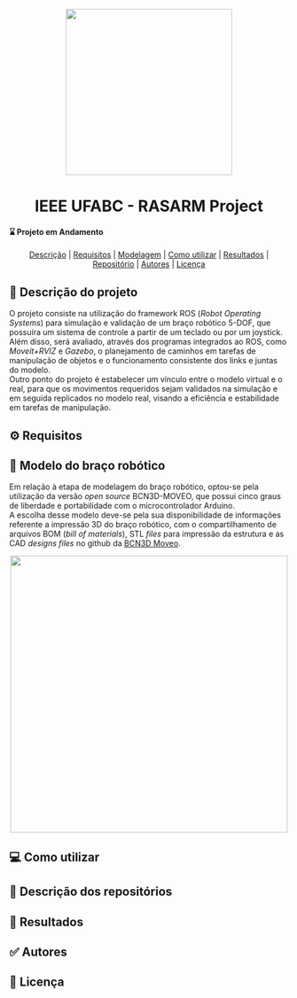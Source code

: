 <p align="center">
    <img width="300" src="https://drive.google.com/uc?export=view&id=1qfL4MxJq_13R_kNgUIDR8ItDM3QRHH2J"/>
</p>

<h1 align="center">IEEE UFABC - RASARM Project</h1>

<h4>⌛ <b>Projeto em Andamento</b></h4>

<p align="center">
    <a href="#-descrição-do-projeto">Descrição</a> |    
    <a href="#-requisitos">Requisitos</a> |
    <a href="#-modelo-do-braço-robótico">Modelagem</a> |
    <a href="#-como-utilizar">Como utilizar</a> |
    <a href="#-resultados">Resultados</a> |
    <a href="#-descrição-dos-repositorios">Repositório</a> |
    <a href="#-autores">Autores</a> |
    <a href="#-licença">Licença</a>
</p>
    
## 🤖 Descrição do projeto

O projeto consiste na utilização do framework ROS (*Robot Operating Systems*) para simulação e validação de um braço robótico 5-DOF, que possuíra um sistema de controle a partir de um teclado ou por um joystick. Além disso, será avaliado, através dos programas integrados ao ROS, como *Moveit+RVIZ* e *Gazebo*, o planejamento de caminhos em tarefas de manipulação de objetos e o funcionamento consistente dos links e juntas do modelo. <br>
Outro ponto do projeto é estabelecer um vínculo entre o modelo virtual e o real, para que os movimentos requeridos sejam validados na simulação e em seguida replicados no modelo real, visando a eficiência e estabilidade em tarefas de manipulação.

## ⚙️ Requisitos 

## 🦾 Modelo do braço robótico

Em relação à etapa de modelagem do braço robótico, optou-se pela utilização da versão *open source* BCN3D-MOVEO, que possui cinco graus de liberdade e portabilidade com o microcontrolador Arduino.<br>
A escolha desse modelo deve-se pela sua disponibilidade de informações referente a impressão 3D do braço robótico, com o compartilhamento de arquivos BOM (*bill of materials*), STL *files* para impressão da estrutura e as CAD *designs files* no github da [BCN3D Moveo](https://github.com/BCN3D/BCN3D-Moveo).

<p align="center">
    <img width="500" src="https://www.bcn3d.com/wp-content/uploads/2016/07/IMG_7106_web-1.jpg"/>
</p>

## 💻 Como utilizar

## 📁 Descrição dos repositórios

## 🏁 Resultados

## ✅ Autores

## 📑 Licença


